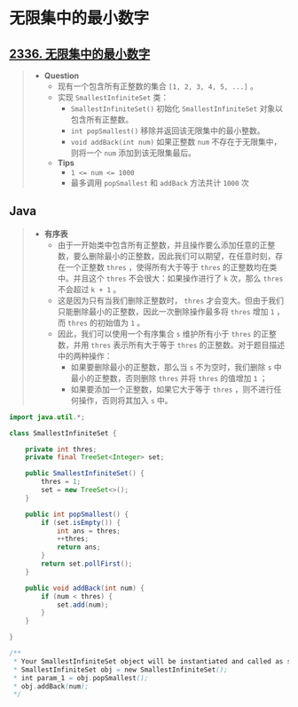 # 无限集中的最小数字

## [2336. 无限集中的最小数字](https://leetcode.cn/problems/smallest-number-in-infinite-set/)

> - **Question**
>   - 现有一个包含所有正整数的集合 `[1, 2, 3, 4, 5, ...]` 。
>   - 实现 `SmallestInfiniteSet` 类：
>     - `SmallestInfiniteSet()` 初始化 `SmallestInfiniteSet` 对象以包含所有正整数。
>     - `int popSmallest()` 移除并返回该无限集中的最小整数。
>     - `void addBack(int num)` 如果正整数 `num` 不存在于无限集中，则将一个 `num` 添加到该无限集最后。
>   - **Tips**
>     - `1 <= num <= 1000`
>     - 最多调用 `popSmallest` 和 `addBack` 方法共计 `1000` 次

## Java

> - **有序表**
>   - 由于一开始类中包含所有正整数，并且操作要么添加任意的正整数，要么删除最小的正整数，因此我们可以期望，在任意时刻，存在一个正整数 `thres` ，使得所有大于等于 `thres` 的正整数均在类中。并且这个 `thres` 不会很大：如果操作进行了 `k` 次，那么 `thres` 不会超过 `k + 1` 。
>   - 这是因为只有当我们删除正整数时， `thres` 才会变大。但由于我们只能删除最小的正整数，因此一次删除操作最多将 `thres` 增加 `1` ，而 `thres` 的初始值为 `1` 。
>   - 因此，我们可以使用一个有序集合 `s` 维护所有小于 `thres` 的正整数，并用 `thres` 表示所有大于等于 `thres` 的正整数。对于题目描述中的两种操作：
>     - 如果要删除最小的正整数，那么当 `s` 不为空时，我们删除 `s` 中最小的正整数，否则删除 `thres` 并将 `thres` 的值增加 `1` ；
>     - 如果要添加一个正整数，如果它大于等于 `thres` ，则不进行任何操作，否则将其加入 `s` 中。

```java
import java.util.*;

class SmallestInfiniteSet {

    private int thres;
    private final TreeSet<Integer> set;

    public SmallestInfiniteSet() {
        thres = 1;
        set = new TreeSet<>();
    }

    public int popSmallest() {
        if (set.isEmpty()) {
            int ans = thres;
            ++thres;
            return ans;
        }
        return set.pollFirst();
    }

    public void addBack(int num) {
        if (num < thres) {
            set.add(num);
        }
    }

}

/**
 * Your SmallestInfiniteSet object will be instantiated and called as such:
 * SmallestInfiniteSet obj = new SmallestInfiniteSet();
 * int param_1 = obj.popSmallest();
 * obj.addBack(num);
 */
```
